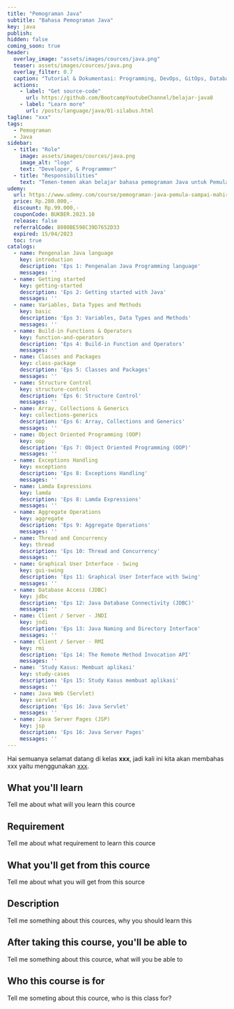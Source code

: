 ```yaml
---
title: "Pemograman Java"
subtitle: "Bahasa Pemograman Java"
key: java
publish: 
hidden: false
coming_soon: true
header:
  overlay_image: "assets/images/cources/java.png"
  teaser: assets/images/cources/java.png
  overlay_filter: 0.7
  caption: "Tutorial & Dokumentasi: Programming, DevOps, GitOps, Database, & Servers"
  actions:
    - label: "Get source-code"
      url: https://github.com/BootcampYoutubeChannel/belajar-java8
    - label: "Learn more"
      url: /posts/language/java/01-silabus.html
tagline: "xxx"
tags:
  - Pemograman
  - Java
sidebar:
  - title: "Role"
    image: assets/images/cources/java.png
    image_alt: "logo"
    text: "Developer, & Programmer"
  - title: "Responsibilities"
    text: "Temen-temen akan belajar bahasa pemograman Java untuk Pemula sampai Mahir diantaranya, Basic Java, Konsep & Impl OOP, JDBC, Multithreads, Client/Server, Java Desktop, Java Web, etc"
udemy: 
  url: https://www.udemy.com/course/pemograman-java-pemula-sampai-mahir/
  price: Rp.280.000,-
  discount: Rp.99.000,-
  couponCode: BUKBER.2023.10
  release: false
  referralCode: 8080BE598C39D7652D33
  expired: 15/04/2023 
  toc: true
catalogs:
  - name: Pengenalan Java language
    key: introduction
    description: 'Eps 1: Pengenalan Java Programming language'
    messages: ''
  - name: Getting started
    key: getting-started
    description: 'Eps 2: Getting started with Java'
    messages: ''
  - name: Variables, Data Types and Methods
    key: basic
    description: 'Eps 3: Variables, Data Types and Methods'
    messages: ''
  - name: Build-in Functions & Operators
    key: function-and-operators
    description: 'Eps 4: Build-in Function and Operators'
    messages: ''
  - name: Classes and Packages
    key: class-package
    description: 'Eps 5: Classes and Packages'
    messages: ''
  - name: Structure Control
    key: structure-control
    description: 'Eps 6: Structure Control'
    messages: ''
  - name: Array, Collections & Generics
    key: collections-generics
    description: 'Eps 6: Array, Collections and Generics'
    messages: ''
  - name: Object Oriented Programming (OOP)
    key: oop
    description: 'Eps 7: Object Oriented Programming (OOP)'
    messages: ''
  - name: Exceptions Handling
    key: exceptions
    description: 'Eps 8: Exceptions Handling'
    messages: ''
  - name: Lamda Expressions
    key: lamda
    description: 'Eps 8: Lamda Expressions'
    messages: ''
  - name: Aggregate Operations
    key: aggregate
    description: 'Eps 9: Aggregate Operations'
    messages: ''
  - name: Thread and Concurrency
    key: thread
    description: 'Eps 10: Thread and Concurrency'
    messages: ''
  - name: Graphical User Interface - Swing
    key: gui-swing
    description: 'Eps 11: Graphical User Interface with Swing'
    messages: ''
  - name: Database Access (JDBC)
    key: jdbc
    description: 'Eps 12: Java Database Connectivity (JDBC)'
    messages: ''
  - name: Client / Server - JNDI
    key: jndi
    description: 'Eps 13: Java Naming and Directory Interface'
    messages: ''
  - name: Client / Server - RMI
    key: rmi
    description: 'Eps 14: The Remote Method Invocation API'
    messages: ''
  - name: 'Study Kasus: Membuat aplikasi'
    key: study-cases
    description: 'Eps 15: Study Kasus membuat aplikasi'
    messages: ''
  - name: Java Web (Servlet)
    key: servlet
    description: 'Eps 16: Java Servlet'
    messages: ''
  - name: Java Server Pages (JSP)
    key: jsp
    description: 'Eps 16: Java Server Pages'
    messages: ''
---
```


Hai semuanya selamat datang di kelas **xxx**, jadi kali ini kita akan membahas xxx yaitu menggunakan [xxx](link). 

<!--more-->

## What you'll learn

Tell me about what will you learn this cource

## Requirement

Tell me about what requirement to learn this cource

## What you'll get from this cource

Tell me about what you will get from this source

## Description

Tell me something about this cources, why you should learn this

## After taking this course, you'll be able to

Tell me something about this cource, what will you be able to

## Who this course is for

Tell me someting about this cource, who is this class for?